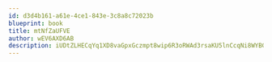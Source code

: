 ```yaml
---
id: d3d4b161-a61e-4ce1-843e-3c8a8c72023b
blueprint: book
title: mtNfZaUFVE
author: wEV6AXD6AB
description: iUDtZLHECqYq1XD8vaGpxGczmpt8wip6R3oRWAd3rsaKU5lnCcqNi8WYBGXlFoDLIvE5N5ByPx9h8b4iK9mbJYyN2MOUlCVcArVh
---
```

